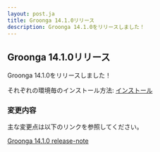 ```yaml
---
layout: post.ja
title: Groonga 14.1.0リリース
description: Groonga 14.1.0をリリースしました！
---
```


## Groonga 14.1.0リリース

Groonga 14.1.0をリリースしました！

それぞれの環境毎のインストール方法: [インストール](/ja/docs/install.html)

### 変更内容

主な変更点は以下のリンクを参照してください。

[Groonga 14.1.0 release-note](/ja/docs/news/14.html#release-14.1.0)

